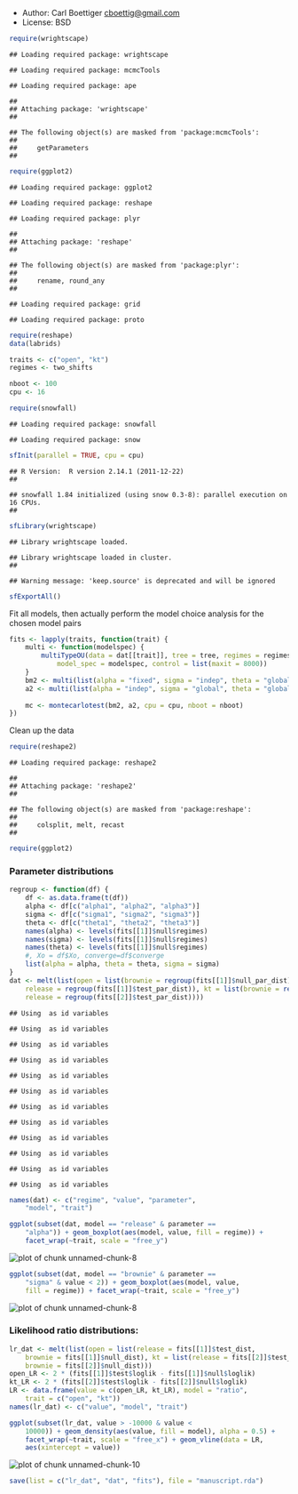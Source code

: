 * Author: Carl Boettiger <cboettig@gmail.com>
* License: BSD 




```r
require(wrightscape)
```



```
## Loading required package: wrightscape
```



```
## Loading required package: mcmcTools
```



```
## Loading required package: ape
```



```
## 
## Attaching package: 'wrightscape'
## 
```



```
## The following object(s) are masked from 'package:mcmcTools':
## 
##     getParameters
## 
```



```r
require(ggplot2)
```



```
## Loading required package: ggplot2
```



```
## Loading required package: reshape
```



```
## Loading required package: plyr
```



```
## 
## Attaching package: 'reshape'
## 
```



```
## The following object(s) are masked from 'package:plyr':
## 
##     rename, round_any
## 
```



```
## Loading required package: grid
```



```
## Loading required package: proto
```



```r
require(reshape)
data(labrids)
```






```r
traits <- c("open", "kt")
regimes <- two_shifts
```







```r
nboot <- 100
cpu <- 16
```







```r
require(snowfall)
```



```
## Loading required package: snowfall
```



```
## Loading required package: snow
```



```r
sfInit(parallel = TRUE, cpu = cpu)
```



```
## R Version:  R version 2.14.1 (2011-12-22) 
## 
```



```
## snowfall 1.84 initialized (using snow 0.3-8): parallel execution on 16 CPUs.
## 
```



```r
sfLibrary(wrightscape)
```



```
## Library wrightscape loaded.
```



```
## Library wrightscape loaded in cluster.
## 
```



```
## Warning message: 'keep.source' is deprecated and will be ignored
```



```r
sfExportAll()
```





Fit all models, then actually perform the model choice analysis for the chosen model pairs



```r
fits <- lapply(traits, function(trait) {
    multi <- function(modelspec) {
        multiTypeOU(data = dat[[trait]], tree = tree, regimes = regimes, 
            model_spec = modelspec, control = list(maxit = 8000))
    }
    bm2 <- multi(list(alpha = "fixed", sigma = "indep", theta = "global"))
    a2 <- multi(list(alpha = "indep", sigma = "global", theta = "global"))
    
    mc <- montecarlotest(bm2, a2, cpu = cpu, nboot = nboot)
})
```





Clean up the data



```r
require(reshape2)
```



```
## Loading required package: reshape2
```



```
## 
## Attaching package: 'reshape2'
## 
```



```
## The following object(s) are masked from 'package:reshape':
## 
##     colsplit, melt, recast
## 
```



```r
require(ggplot2)
```




### Parameter distributions



```r
regroup <- function(df) {
    df <- as.data.frame(t(df))
    alpha <- df[c("alpha1", "alpha2", "alpha3")]
    sigma <- df[c("sigma1", "sigma2", "sigma3")]
    theta <- df[c("theta1", "theta2", "theta3")]
    names(alpha) <- levels(fits[[1]]$null$regimes)
    names(sigma) <- levels(fits[[1]]$null$regimes)
    names(theta) <- levels(fits[[1]]$null$regimes)
    #, Xo = df$Xo, converge=df$converge
    list(alpha = alpha, theta = theta, sigma = sigma)
}
dat <- melt(list(open = list(brownie = regroup(fits[[1]]$null_par_dist), 
    release = regroup(fits[[1]]$test_par_dist)), kt = list(brownie = regroup(fits[[2]]$null_par_dist), 
    release = regroup(fits[[2]]$test_par_dist))))
```



```
## Using  as id variables
```



```
## Using  as id variables
```



```
## Using  as id variables
```



```
## Using  as id variables
```



```
## Using  as id variables
```



```
## Using  as id variables
```



```
## Using  as id variables
```



```
## Using  as id variables
```



```
## Using  as id variables
```



```
## Using  as id variables
```



```
## Using  as id variables
```



```
## Using  as id variables
```



```r
names(dat) <- c("regime", "value", "parameter", 
    "model", "trait")
```








```r
ggplot(subset(dat, model == "release" & parameter == 
    "alpha")) + geom_boxplot(aes(model, value, fill = regime)) + 
    facet_wrap(~trait, scale = "free_y")
```

![plot of chunk unnamed-chunk-8](http://farm9.staticflickr.com/8154/6971407232_7e56beaa36_o.png) 

```r
ggplot(subset(dat, model == "brownie" & parameter == 
    "sigma" & value < 2)) + geom_boxplot(aes(model, value, 
    fill = regime)) + facet_wrap(~trait, scale = "free_y")
```

![plot of chunk unnamed-chunk-8](http://farm8.staticflickr.com/7110/7117484781_ff3950f264_o.png) 


### Likelihood ratio distributions:



```r
lr_dat <- melt(list(open = list(release = fits[[1]]$test_dist, 
    brownie = fits[[1]]$null_dist), kt = list(release = fits[[2]]$test_dist, 
    brownie = fits[[2]]$null_dist)))
open_LR <- 2 * (fits[[1]]$test$loglik - fits[[1]]$null$loglik)
kt_LR <- 2 * (fits[[2]]$test$loglik - fits[[2]]$null$loglik)
LR <- data.frame(value = c(open_LR, kt_LR), model = "ratio", 
    trait = c("open", "kt"))
names(lr_dat) <- c("value", "model", "trait")
```







```r
ggplot(subset(lr_dat, value > -10000 & value < 
    10000)) + geom_density(aes(value, fill = model), alpha = 0.5) + 
    facet_wrap(~trait, scale = "free_x") + geom_vline(data = LR, 
    aes(xintercept = value))
```

![plot of chunk unnamed-chunk-10](http://farm9.staticflickr.com/8022/7117485015_969c66685f_o.png) 




```r
save(list = c("lr_dat", "dat", "fits"), file = "manuscript.rda")
```



